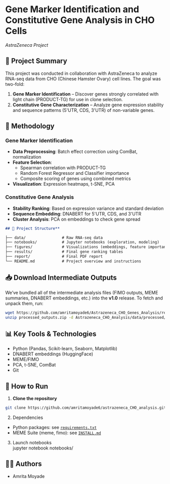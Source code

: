 # Gene Marker Identification and Constitutive Gene Analysis in CHO Cells
*AstraZeneca Project*

## 📌 Project Summary

This project was conducted in collaboration with AstraZeneca to analyze RNA-seq data from CHO (Chinese Hamster Ovary) cell lines. The goal was two-fold:

1. **Gene Marker Identification** – Discover genes strongly correlated with light chain (PRODUCT-TG) for use in clone selection.
2. **Constitutive Gene Characterization** – Analyze gene expression stability and sequence patterns (5'UTR, CDS, 3'UTR) of non-variable genes.

## 🧪 Methodology

### Gene Marker Identification
- **Data Preprocessing**: Batch effect correction using ComBat, normalization
- **Feature Selection**:
  - Spearman correlation with PRODUCT-TG
  - Random Forest Regressor and Classifier importance
  - Composite scoring of genes using combined metrics
- **Visualization**: Expression heatmaps, t-SNE, PCA

### Constitutive Gene Analysis
- **Stability Ranking**: Based on expression variance and standard deviation
- **Sequence Embedding**: DNABERT for 5'UTR, CDS, and 3'UTR
- **Cluster Analysis**: PCA on embeddings to check gene spread

```markdown
## 📁 Project Structure**

├── data/                # Raw RNA-seq data
├── notebooks/           # Jupyter notebooks (exploration, modeling)
├── figures/             # Visualizations (embeddings, feature importances)
├── results/             # Final gene ranking tables
├── report/              # Final PDF report
└── README.md            # Project overview and instructions
```

## 📥 Download Intermediate Outputs

We’ve bundled all of the intermediate analysis files (FIMO outputs, MEME summaries, DNABERT embeddings, etc.) into the **v1.0** release. To fetch and unpack them, run:

```bash
wget https://github.com/amritamoyade6/Astrazeneca_CHO_Genes_Analysis/releases/download/v1.0/processed_outputs.zip
unzip processed_outputs.zip -d Astrazeneca_CHO_Analysis/data/processed/
```

## 📊 Key Tools & Technologies
- Python (Pandas, Scikit-learn, Seaborn, Matplotlib)
- DNABERT embeddings (HuggingFace)
- MEME/FIMO
- PCA, t-SNE, ComBat
- Git

## 🚀 **How to Run**
1. **Clone the repository**

  ```bash
  git clone https://github.com/amritamoyade6/astrazeneca_CHO_analysis.git
  ```

2. Dependencies

  - Python packages: see [`requirements.txt`](requirements.txt)  
  - MEME Suite (meme, fimo): see [`INSTALL.md`](INSTALL.md)

3. Launch notebooks  
jupyter notebook notebooks/

## 👩‍💻 Authors
- Amrita Moyade
